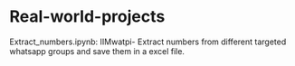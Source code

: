 # Real-world-projects
Extract_numbers.ipynb: IIMwatpi- Extract numbers from different targeted whatsapp groups and save them in a excel file.
